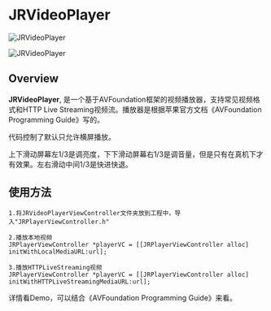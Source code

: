 # JRVideoPlayer

![JRVideoPlayer](https://github.com/zhanjiarong/JRVideoPlayer/blob/master/iOS%20Simulator%20Screen%20Shot%202015_8_4_4.27.48.png?raw=true "JRVideoPlayer")

![JRVideoPlayer](https://github.com/zhanjiarong/JRVideoPlayer/blob/master/iOS%20Simulator%20Screen%20Shot%202015_8_4_4.28.14.png?raw=true "JRVideoPlayer")

## Overview

**JRVideoPlayer**, 是一个基于AVFoundation框架的视频播放器，支持常见视频格式和HTTP Live Streaming视频流。播放器是根据苹果官方文档《AVFoundation Programming Guide》写的。

代码控制了默认只允许横屏播放。

上下滑动屏幕左1/3是调亮度，下下滑动屏幕右1/3是调音量，但是只有在真机下才有效果。左右滑动中间1/3是快进快退。


## 使用方法

```
1.将JRVideoPlayerViewController文件夹放到工程中，导入"JRPlayerViewController.h"
 
2.播放本地视频
JRPlayerViewController *playerVC = [[JRPlayerViewController alloc] initWithLocalMediaURL:url];
 
3.播放HTTPLiveStreaming视频
JRPlayerViewController *playerVC = [[JRPlayerViewController alloc] initWithHTTPLiveStreamingMediaURL:url];

```

详情看Demo，可以结合《AVFoundation Programming Guide》来看。